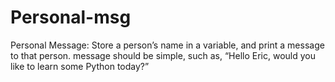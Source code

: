 # Personal-msg
Personal Message: Store a person’s name in a variable,  and print a message to that person. message should be simple, such as, “Hello Eric, would you like to learn some Python today?”
